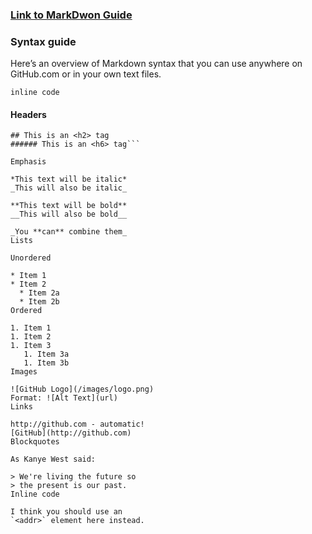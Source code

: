 ### [Link to MarkDwon Guide](https://guides.github.com/features/mastering-markdown/)

### Syntax guide
Here’s an overview of Markdown syntax that you can use anywhere on GitHub.com or in your own text files.

`inline code`

#### Headers

``` # This is an <h1> tag
## This is an <h2> tag
###### This is an <h6> tag```

Emphasis

*This text will be italic*
_This will also be italic_

**This text will be bold**
__This will also be bold__

_You **can** combine them_
Lists

Unordered

* Item 1
* Item 2
  * Item 2a
  * Item 2b
Ordered

1. Item 1
1. Item 2
1. Item 3
   1. Item 3a
   1. Item 3b
Images

![GitHub Logo](/images/logo.png)
Format: ![Alt Text](url)
Links

http://github.com - automatic!
[GitHub](http://github.com)
Blockquotes

As Kanye West said:

> We're living the future so
> the present is our past.
Inline code

I think you should use an
`<addr>` element here instead.
